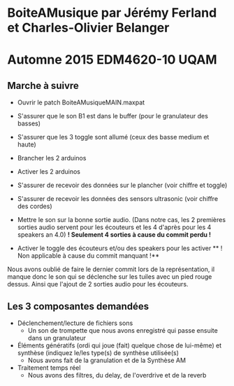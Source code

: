 # BoiteAMusique par Jérémy Ferland et Charles-Olivier Belanger

Automne 2015 EDM4620-10 UQAM 
==============

Marche à suivre
--------------


- Ouvrir le patch BoiteAMusiqueMAIN.maxpat

- S'assurer que le son B1 est dans le buffer (pour le granulateur des basses)

- S'assurer que les 3 toggle sont allumé (ceux des basse medium et haute)

- Brancher les 2 arduinos

- Activer les 2 arduinos

- S'assurer de recevoir des données sur le plancher (voir chiffre et toggle)

- S'assurer de recevoir les données des sensors ultrasonic (voir chiffre des cordes)

- Mettre le son sur la bonne sortie audio. (Dans notre cas, les 2 premières sorties audio servent pour les écouteurs et les 4 d'après pour les 4 speakers an 4.0) **! Seulement 4 sorties à cause du commit perdu !**

- Activer le toggle des écouteurs et/ou des speakers pour les activer ** ! Non applicable à cause du commit manquant !**


Nous avons oublié de faire le dernier commit lors de la représentation, il manque donc le son qui se déclenche sur les tuiles avec un pied rouge dessus. Ainsi que l'ajout de 2 sorties audio pour les écouteurs.

Les 3 composantes demandées 
--------------

- Déclenchement/lecture de fichiers sons
    - Un son de trompette que nous avons enregistré qui passe ensuite dans un granulateur
- Éléments génératifs  (ordi qui joue (fait) quelque chose de lui-même) et synthèse (indiquez le/les type(s) de synthèse utilisée(s)
    - Nous avons fait de la granulation et de la Synthèse AM
- Traitement temps réel
    - Nous avons des filtres, du delay, de l'overdrive et de la reverb
